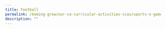 ```yaml
---
title: Football
permalink: /keming-grow/our-co-curricular-activities-ccas/sports-n-games/football/
description: ""
---
```

